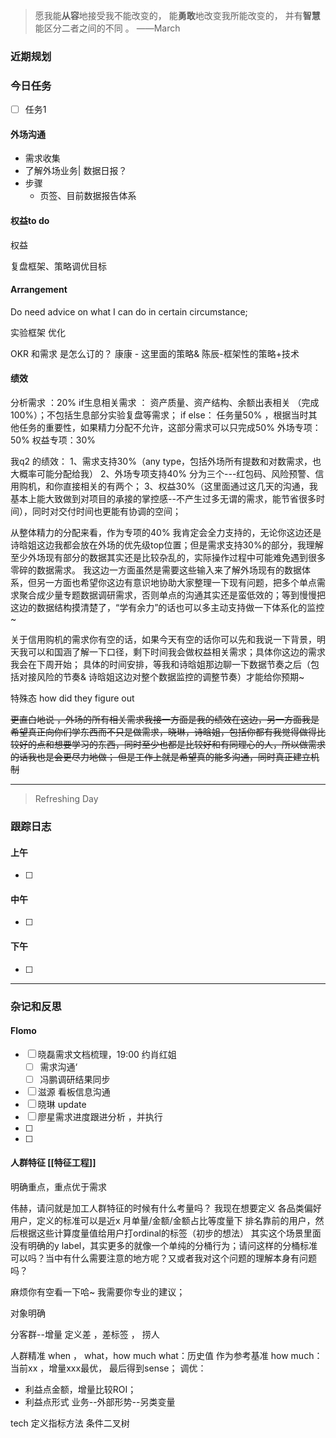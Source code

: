 > 愿我能**从容**地接受我不能改变的，
>          能**勇敢**地改变我所能改变的，
>          并有**智慧**能区分二者之间的不同 。 ——March


### 近期规划



### 今日任务
- [ ] 任务1

#### 外场沟通
- 需求收集
- 了解外场业务| 数据日报？
- 步骤
	- 页签、目前数据报告体系


#### 权益to do
权益

复盘框架、策略调优目标

#### Arrangement
Do need advice on what I can do in certain circumstance;

实验框架
优化

OKR   和需求  是怎么订的？  康康 -  这里面的策略& 陈辰-框架性的策略+技术




#### 绩效


分析需求 ：20% 
	if生息相关需求 ：   资产质量、资产结构、余额出表相关  （完成100%）；不包括生息部分实验复盘等需求；
	if  else： 任务量50% ，根据当时其他任务的重要性，如果精力分配不允许，这部分需求可以只完成50% 
外场专项：50%
权益专项：30%

我q2 的绩效：
1、需求支持30%（any type，包括外场所有提数和对数需求，也大概率可能分配给我）
2、外场专项支持40% 分为三个---红包码、风险预警、信用购机，和你直接相关的有两个；
3、权益30%（这里面通过这几天的沟通，我基本上能大致做到对项目的承接的掌控感--不产生过多无谓的需求，能节省很多时间），同时对交付时间也更能有协调的空间；

从整体精力的分配来看，作为专项的40% 我肯定会全力支持的，无论你这边还是诗晗姐这边我都会放在外场的优先级top位置；但是需求支持30%的部分，我理解至少外场现有部分的数据其实还是比较杂乱的，实际操作过程中可能难免遇到很多零碎的数据需求。
我这边一方面虽然是需要这些输入来了解外场现有的数据体系，但另一方面也希望你这边有意识地协助大家整理一下现有问题，把多个单点需求聚合成少量专题数据调研需求，否则单点的沟通其实还是蛮低效的；等到慢慢把这边的数据结构摸清楚了，“学有余力”的话也可以多主动支持做一下体系化的监控~

关于信用购机的需求你有空的话，如果今天有空的话你可以先和我说一下背景，明天我可以和国涵了解一下口径，剩下时间我会做权益相关需求；具体你这边的需求我会在下周开始； 具体的时间安排，等我和诗晗姐那边聊一下数据节奏之后（包括对接风险的节奏& 诗晗姐这边对整个数据监控的调整节奏）才能给你预期~ 


特殊态  how did they figure out


~~更直白地说 ，外场的所有相关需求我接一方面是我的绩效在这边，另一方面我是希望真正向你们学东西而不只是做需求，晓琳，诗晗姐，包括你都有我觉得做得比较好的点和想要学习的东西，同时至少也都是比较好和有同理心的人，所以做需求的话我也是会更尽力地做；
但是工作上就是希望真的能多沟通，同时真正建立机制~~




---------

> Refreshing Day 

### 跟踪日志

#### 上午
- [ ] 

#### 中午
- [ ] 


#### 下午
- [ ] 

-------

### 杂记和反思


#### Flomo

- [ ] 晓磊需求文档梳理，19:00 约肖红姐
	- [ ] 需求沟通‘
	- [ ] 冯鹏调研结果同步 
- [ ] 滋源 看板信息沟通
- [ ] 晓琳 update
- [ ] 廖星需求进度跟进分析  ，并执行
- [ ] 
- [ ] 



#### 人群特征 [[特征工程]]
明确重点，重点优于需求

伟赫，请问就是加工人群特征的时候有什么考量吗？
我现在想要定义 各品类偏好用户，定义的标准可以是近x 月单量/金额/金额占比等度量下 排名靠前的用户，然后根据这些计算度量值给用户打ordinal的标签（初步的想法）
其实这个场景里面没有明确的y label，其实更多的就像一个单纯的分桶行为；请问这样的分桶标准可以吗？当中有什么需要注意的地方呢？又或者我对这个问题的理解本身有问题吗？

麻烦你有空看一下哈~ 我需要你专业的建议；


对象明确

分客群--增量
定义差 ，差标签 ， 捞人

人群精准
when ， what，how much
what：历史值 作为参考基准
how much： 当前xx ，增量xxx最优，  最后得到sense；
调优：
- 利益点金额，增量比较ROI；
- 利益点形式
业务--外部形势--另类变量


tech
定义指标方法
条件二叉树
